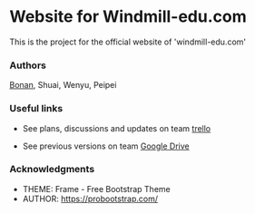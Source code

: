 
# Website for Windmill-edu.com

This is the project for the official website of 'windmill-edu.com'


### Authors

[Bonan](https://github.com/bonan-fc), Shuai, Wenyu, Peipei



### Useful links

* See plans, discussions and updates on team [trello](https://trello.com/c/Dwx8QiTT/8-%E7%BD%91%E9%A1%B5)

* See previous versions on team [Google Drive](https://drive.google.com/drive/folders/0B_x24qlS_HUSWVBFSkROek5QVGM)




### Acknowledgments

* THEME: Frame - Free Bootstrap Theme
* AUTHOR: https://probootstrap.com/




